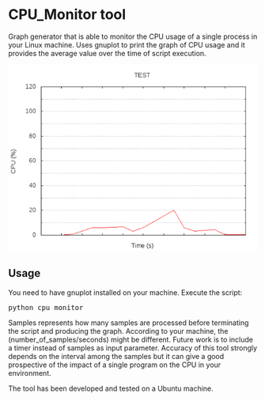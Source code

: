 # CPU_Monitor tool

Graph generator that is able to monitor the CPU usage of a single process in your Linux machine. Uses gnuplot to print the graph of CPU usage and it provides the average value over the time of script execution.

![alt tag](https://raw.githubusercontent.com/fabriziodemaria/CPU_Monitor/master/example/image.png)

## Usage
You need to have gnuplot installed on your machine.
Execute the script:
<pre>python cpu_monitor <PID> <SAMPLES></pre>

Samples represents how many samples are processed before terminating the script and producing the graph. According to your machine, the (number_of_samples/seconds) might be different.
Future work is to include a timer instead of samples as input parameter.
Accuracy of this tool strongly depends on the interval among the samples but it can give a good prospective of the impact of a single program on the CPU in your environment.

The tool has been developed and tested on a Ubuntu machine.
